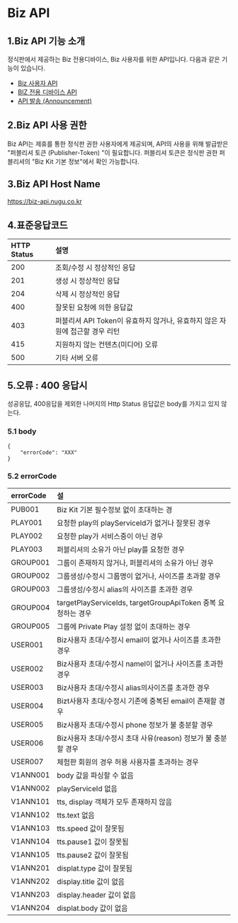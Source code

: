 # Biz API

## 1.Biz API 기능 소개

정식판에서 제공하는  Biz 전용디바이스, Biz 사용자를 위한 API입니다. 다음과 같은 기능이 있습니다.

* [Biz 사용자 API](api-enrolleduser/)
* [BIZ 전용 디바이스 API](api-shareddevice/)
* [API 발송 \(Announcement\)](api-announcement/)



## 2.Biz API 사용 권한

Biz API는 제휴를 통한 정식판 권한 사용자에게 제공되며, API의 사용을 위해 발급받은 "퍼블리셔 토큰 \(Publisher-Token\) "이 필요합니다. 퍼블리셔 토큰은 정식판 권한 퍼블리셔의 "Biz Kit 기본 정보"에서 확인 가능합니다.

## 3.Biz API Host Name

https://biz-api.nugu.co.kr



## 4.표준응답코드

| HTTP Status | 설명 |
| :--- | :--- |
| 200 | 조회/수정 시 정상적인 응답 |
| 201 | 생성 시 정상적인 응답 |
| 204 | 삭제 시 정상적인 응답 |
| 400 | 잘못된 요청에 의한 응답값 |
| 403 | 퍼블리셔 API Token이 유효하지 않거나, 유효하지 않은 자원에 접근할 경우 리턴 |
| 415 | 지원하지 않는 컨텐츠\(미디어\) 오류 |
| 500 | 기타 서버 오류 |

## 5.오류 : 400 응답시

성공응답, 400응답을 제외한 나머지의 Http Status 응답값은 body를 가지고 있지 않는다.

### 5.1 body

```text
{
    "errorCode": "XXX"
}
```

### 5.2 errorCode

| errorCode | 설 |
| :--- | :--- |
| PUB001 | Biz Kit 기본 필수정보 없이 초대하는 경 |
| PLAY001 | 요청한 play의 playServiceId가 없거나 잘못된 경우 |
| PLAY002 | 요청한 play가 서비스중이 아닌 경우 |
| PLAY003 | 퍼블리셔의 소유가 아닌 play를 요청한 경우 |
| GROUP001 | 그룹이 존재하지 않거나, 퍼블리셔의 소유가 아닌 경우 |
| GROUP002 | 그룹생성/수정시 그룹명이 없거나, 사이즈를 초과할 경우 |
| GROUP003 | 그룹생성/수정시 alias의 사이즈를 초과한 경우 |
| GROUP004 | targetPlayServiceIds, targetGroupApiToken 중복 요청하는 경우  |
| GROUP005 | 그룹에 Private Play 설정 없이 초대하는 경우  |
| USER001 | Biz사용자 초대/수정시 email이 없거나 사이즈를 초과한 경우 |
| USER002 | Biz사용자 초대/수정시 namel이 없거나 사이즈를 초과한 경우 |
| USER003 | Biz사용자 초대/수정시 alias의사이즈를 초과한 경우 |
| USER004 | Bizt사용자 초대/수정시 기존에 중복된 email이 존재할 경우 |
| USER005 | Biz사용자 초대/수정시 phone 정보가 불 충분할 경우  |
| USER006 | Biz사용자 초대/수정시 초대 사유\(reason\) 정보가 불 충분할 경우  |
| USER007 | 체험판 회원의 경우 허용 사용자를 초과하는 경우   |
| V1ANN001 | body 값을 파싱할 수 없음 |
| V1ANN002 | playServiceId 없음 |
| V1ANN101 | tts, display 객체가 모두 존재하지 않음 |
| V1ANN102 | tts.text 없음 |
| V1ANN103 | tts.speed 값이 잘못됨 |
| V1ANN104 | tts.pause1 값이 잘못됨 |
| V1ANN105 | tts.pause2 값이 잘못됨 |
| V1ANN201 | displat.type 값이 잘못됨 |
| V1ANN202 | display.title 값이 없음 |
| V1ANN203 | display.header 값이 없음 |
| V1ANN204 | displat.body 값이 없음 |



